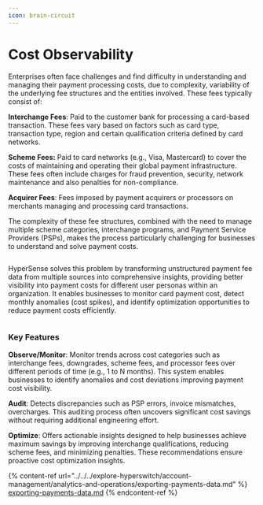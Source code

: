 ```yaml
---
icon: brain-circuit
---
```


# Cost Observability

Enterprises often face challenges and find difficulty in understanding and managing their payment processing costs, due to complexity, variability of the underlying fee structures and the entities involved. These fees typically consist of:

**Interchange Fees**: Paid to the customer bank for processing a card-based transaction. These fees vary based on factors such as card type, transaction type, region and certain qualification criteria defined by card networks.

**Scheme Fees:** Paid to card networks (e.g., Visa, Mastercard) to cover the costs of maintaining and operating their global payment infrastructure. These fees often include charges for fraud prevention, security, network maintenance and also penalties for non-compliance.

**Acquirer Fees**: Fees imposed by payment acquirers or processors on merchants managing and processing card transactions.

The complexity of these fee structures, combined with the need to manage multiple scheme categories, interchange programs, and Payment Service Providers (PSPs), makes the process particularly challenging for businesses to understand and solve payment costs.

<figure><img src="https://lh7-rt.googleusercontent.com/docsz/AD_4nXdpyD2v2VNTbT08KqjY00fCeaMf6l5BUwUsM_KypdJ179pjBdz2Z8bYXhqIOiPSxSF0IkVYHFoRzdr4umY4TAssdU6Ay6T_UOfNFFAK4WvGfgZ9fsYc_DT117Eoq1i0hZYXHH1V?key=PipEi-OXE_VL80TT0iDkN2IY" alt=""><figcaption></figcaption></figure>

HyperSense solves this problem by transforming unstructured payment fee data from multiple sources into comprehensive insights, providing better visibility into payment costs for different user personas within an organization. It enables businesses to monitor card payment cost, detect monthly anomalies (cost spikes), and identify optimization opportunities to reduce payment costs efficiently.

<figure><img src="https://lh7-rt.googleusercontent.com/docsz/AD_4nXflZY30GobylRwtkYqBsPPzH_AKqPJ-eR_XP38cgAs8nqzvmxOzsHC1oKXGZ3Sqdlv8IWujH-Q5hYzC75SeTD9YogVujsZ32sXsIeKMI0gqIZqyfLLcKQaGfzDDlY87zp2ydLPwCw?key=PipEi-OXE_VL80TT0iDkN2IY" alt=""><figcaption></figcaption></figure>

### Key Features

**Observe/Monitor**: Monitor trends across cost categories such as interchange fees, downgrades, scheme fees, and processor fees over different periods of time (e.g., 1 to N months). This system enables businesses to identify anomalies and cost deviations improving payment cost visibility.

**Audit**: Detects discrepancies such as PSP errors, invoice mismatches, overcharges. This auditing process often uncovers significant cost savings without requiring additional engineering effort.

**Optimize**: Offers actionable insights designed to help businesses achieve maximum savings by improving interchange qualifications, reducing scheme fees, and minimizing penalties. These recommendations ensure proactive cost optimization insights.

{% content-ref url="../../../explore-hyperswitch/account-management/analytics-and-operations/exporting-payments-data.md" %}
[exporting-payments-data.md](../../../explore-hyperswitch/account-management/analytics-and-operations/exporting-payments-data.md)
{% endcontent-ref %}
